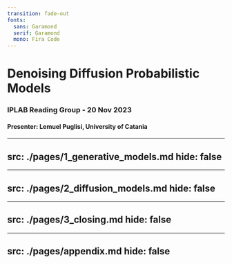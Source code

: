 ```yaml
---
transition: fade-out
fonts:
  sans: Garamond
  serif: Garamond
  mono: Fira Code
---
```


<div class="h-100 flex flex-row flex-wrap content-around">
  <div class="w-100% flex justify-center">
    <div>
      <h1 style="margin-bottom:0">Denoising Diffusion Probabilistic Models</h1>
      <h3>IPLAB Reading Group - 20 Nov 2023</h3>
    </div>
  </div>
  <div class="w-100% text-left"> 
    <h4>Presenter: Lemuel Puglisi, University of Catania</h4>
  </div>
</div>


---
src: ./pages/1_generative_models.md
hide: false
---

---
src: ./pages/2_diffusion_models.md
hide: false
---

---
src: ./pages/3_closing.md
hide: false
---

---
src: ./pages/appendix.md
hide: false
---